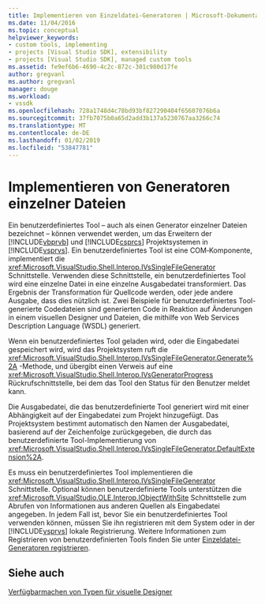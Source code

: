 ```yaml
---
title: Implementieren von Einzeldatei-Generatoren | Microsoft-Dokumentation
ms.date: 11/04/2016
ms.topic: conceptual
helpviewer_keywords:
- custom tools, implementing
- projects [Visual Studio SDK], extensibility
- projects [Visual Studio SDK], managed custom tools
ms.assetid: fe9ef6b6-4690-4c2c-872c-301c980d17fe
author: gregvanl
ms.author: gregvanl
manager: douge
ms.workload:
- vssdk
ms.openlocfilehash: 728a1748d4c78bd93bf827290404f65607076b6a
ms.sourcegitcommit: 37fb7075b0a65d2add3b137a5230767aa3266c74
ms.translationtype: MT
ms.contentlocale: de-DE
ms.lasthandoff: 01/02/2019
ms.locfileid: "53847781"
---
```

# <a name="implementing-single-file-generators"></a>Implementieren von Generatoren einzelner Dateien
Ein benutzerdefiniertes Tool – auch als einen Generator einzelner Dateien bezeichnet – können verwendet werden, um das Erweitern der [!INCLUDE[vbprvb](../../code-quality/includes/vbprvb_md.md)] und [!INCLUDE[csprcs](../../data-tools/includes/csprcs_md.md)] Projektsystemen in [!INCLUDE[vsprvs](../../code-quality/includes/vsprvs_md.md)]. Ein benutzerdefiniertes Tool ist eine COM‑Komponente, implementiert die <xref:Microsoft.VisualStudio.Shell.Interop.IVsSingleFileGenerator> Schnittstelle. Verwenden diese Schnittstelle, ein benutzerdefiniertes Tool wird eine einzelne Datei in eine einzelne Ausgabedatei transformiert. Das Ergebnis der Transformation für Quellcode werden, oder jede andere Ausgabe, dass dies nützlich ist. Zwei Beispiele für benutzerdefiniertes Tool-generierte Codedateien sind generierten Code in Reaktion auf Änderungen in einem visuellen Designer und Dateien, die mithilfe von Web Services Description Language (WSDL) generiert.  
  
 Wenn ein benutzerdefiniertes Tool geladen wird, oder die Eingabedatei gespeichert wird, wird das Projektsystem ruft die <xref:Microsoft.VisualStudio.Shell.Interop.IVsSingleFileGenerator.Generate%2A> -Methode, und übergibt einen Verweis auf eine <xref:Microsoft.VisualStudio.Shell.Interop.IVsGeneratorProgress> Rückrufschnittstelle, bei dem das Tool den Status für den Benutzer meldet kann.  
  
 Die Ausgabedatei, die das benutzerdefinierte Tool generiert wird mit einer Abhängigkeit auf der Eingabedatei zum Projekt hinzugefügt. Das Projektsystem bestimmt automatisch den Namen der Ausgabedatei, basierend auf der Zeichenfolge zurückgegeben, die durch das benutzerdefinierte Tool-Implementierung von <xref:Microsoft.VisualStudio.Shell.Interop.IVsSingleFileGenerator.DefaultExtension%2A>.  
  
 Es muss ein benutzerdefiniertes Tool implementieren die <xref:Microsoft.VisualStudio.Shell.Interop.IVsSingleFileGenerator> Schnittstelle. Optional können benutzerdefinierte Tools unterstützen die <xref:Microsoft.VisualStudio.OLE.Interop.IObjectWithSite> Schnittstelle zum Abrufen von Informationen aus anderen Quellen als Eingabedatei angegeben. In jedem Fall ist, bevor Sie ein benutzerdefiniertes Tool verwenden können, müssen Sie ihn registrieren mit dem System oder in der [!INCLUDE[vsprvs](../../code-quality/includes/vsprvs_md.md)] lokale Registrierung. Weitere Informationen zum Registrieren von benutzerdefinierten Tools finden Sie unter [Einzeldatei-Generatoren registrieren](../../extensibility/internals/registering-single-file-generators.md).  
  
## <a name="see-also"></a>Siehe auch  
 [Verfügbarmachen von Typen für visuelle Designer](../../extensibility/internals/exposing-types-to-visual-designers.md)